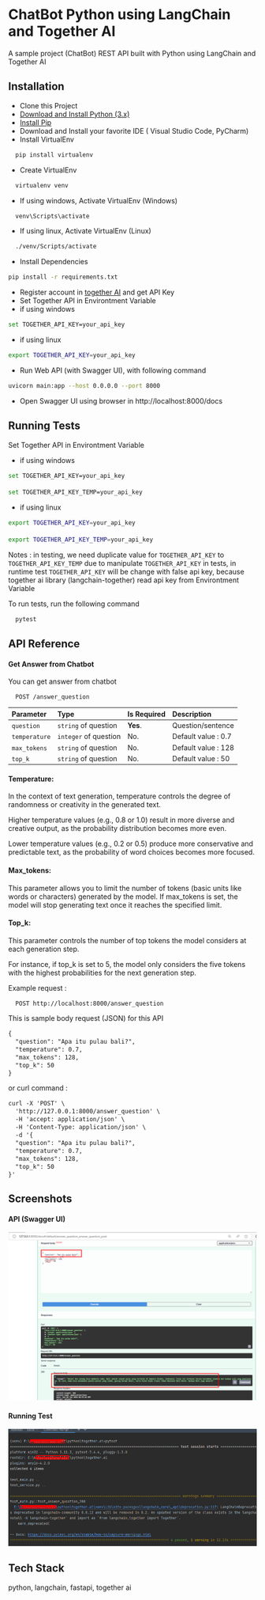 
# ChatBot Python using LangChain and Together AI

A sample project (ChatBot) REST API built with Python using LangChain and Together AI


## Installation

- Clone this Project
- [Download and Install Python (3.x) ](https://www.python.org/downloads/)
- [Install Pip](https://monovm.com/blog/how-to-install-pip-on-windows-linux/)
- Download and Install your favorite IDE ( Visual Studio Code, PyCharm)
- Install VirtualEnv
```bash
  pip install virtualenv
```
- Create VirtualEnv
```bash
  virtualenv venv
```
- If using windows, Activate VirtualEnv (Windows)
```bash
  venv\Scripts\activate 
```
- If using linux, Activate VirtualEnv (Linux)
```bash
  ./venv/Scripts/activate
```
- Install Dependencies
```bash
pip install -r requirements.txt
```
- Register account in [together AI](https://api.together.xyz/signup) and get API Key  
- Set Together API in Environtment Variable
- if using windows
```bash
set TOGETHER_API_KEY=your_api_key 
```
- if using linux
```bash
export TOGETHER_API_KEY=your_api_key
```

- Run Web API (with Swagger UI), with following command
```bash
uvicorn main:app --host 0.0.0.0 --port 8000   
```
- Open Swagger UI using browser in http://localhost:8000/docs
## Running Tests

Set Together API in Environtment Variable
- if using windows
```bash
set TOGETHER_API_KEY=your_api_key 

set TOGETHER_API_KEY_TEMP=your_api_key 

```
- if using linux
```bash
export TOGETHER_API_KEY=your_api_key

export TOGETHER_API_KEY_TEMP=your_api_key
```

Notes : in testing, we need duplicate value for  `TOGETHER_API_KEY` to `TOGETHER_API_KEY_TEMP` due to manipulate `TOGETHER_API_KEY` in tests, in runtime test `TOGETHER_API_KEY` will be change with false api key, because together ai library (langchain-together) read api key from Environtment Variable

To run tests, run the following command

```bash
  pytest
```


## API Reference

#### Get Answer from Chatbot
You can get answer from chatbot

```http
  POST /answer_question
```

| Parameter | Type     | Is Required                | Description                |
| :-------- | :------- | :------------------------- | :----------- |
| `question` | `string` of question | **Yes**. | Question/sentence |
| `temperature` | `integer` of question | No. | Default value : 0.7 |
| `max_tokens` | `string` of question | No. | Default value : 128 |
| `top_k` | `string` of question | No. | Default value : 50 |



#### Temperature: 
In the context of text generation, temperature controls the degree of randomness or creativity in the generated text. 

Higher temperature values (e.g., 0.8 or 1.0) result in more diverse and creative output, as the probability distribution becomes more even. 

Lower temperature values (e.g., 0.2 or 0.5) produce more conservative and predictable text, as the probability of word choices becomes more focused.

#### Max_tokens:

This parameter allows you to limit the number of tokens (basic units like words or characters) generated by the model.
If max_tokens is set, the model will stop generating text once it reaches the specified limit.

#### Top_k:

This parameter controls the number of top tokens the model considers at each generation step.

For instance, if top_k is set to 5, the model only considers the five tokens with the highest probabilities for the next generation step.

Example request :
```http
  POST http://localhost:8000/answer_question
```

This is sample body request (JSON) for this API
```http
{
  "question": "Apa itu pulau bali?",
  "temperature": 0.7,
  "max_tokens": 128,
  "top_k": 50
}
```

or curl command :
```http
curl -X 'POST' \
  'http://127.0.0.1:8000/answer_question' \
  -H 'accept: application/json' \
  -H 'Content-Type: application/json' \
  -d '{
  "question": "Apa itu pulau bali?",
  "temperature": 0.7,
  "max_tokens": 128,
  "top_k": 50
}'
```
## Screenshots

#### API (Swagger UI) 

![App Screenshot](/images/swagger_ui.png)

#### Running Test

![App Screenshot](/images/running_test.png)
## Tech Stack

python, langchain, fastapi, together ai

